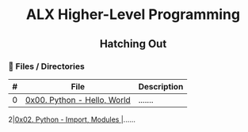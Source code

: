 <h1 align="center">ALX Higher-Level Programming </h1>

<h2 align="center">Hatching Out </h2>

### :file_folder: Files / Directories 

#|File|Description
------|------|------
0|[0x00. Python - Hello, World ](./0x00-python-hello_world)|.......

2|[0x02. Python - Import, Modules ](./0x02-python-import_modules)|......
